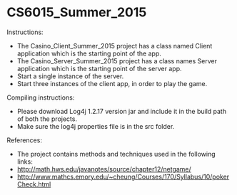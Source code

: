 # CS6015_Summer_2015

Instructions:
- The Casino_Client_Summer_2015 project has a class named Client application which is the starting point of the app.
- The Casino_Server_Summer_2015 project has  a class names Server application which is the starting point of the server app.
- Start a single instance of the server.
- Start three instances of the client app, in order to play the game.

Compiling instructions:
- Please download Log4j 1.2.17 version jar and include it in the build path of both the projects.
- Make sure the log4j properties file is in the src folder.

References:
 * The project contains methods and techniques used in the following links:
 * http://math.hws.edu/javanotes/source/chapter12/netgame/
 * http://www.mathcs.emory.edu/~cheung/Courses/170/Syllabus/10/pokerCheck.html